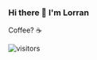 ### Hi there 👋 I'm Lorran

Coffee? ☕

![visitors](https://visitor-badge.laobi.icu/badge?page_id=LorranSutter.heyPage)

<!--
I am a Computational Engineer by background and programmer by fun. My passion is building things with innovative and disruptive technologies. This is a reason why I chose to study Blockchain.

Of course, none of this would be possible without a good cup of coffee ☕

- 🌱 I’m currently working as a Senior Engineer at [DIMO](https://dimo.zone/)
- 🔭 I’m currently working mostly on Ethereum dApps
- 💬 Ask me about Life, the Universe and Everything
- 📫 How to reach me: find me on [LinkedIn](https://www.linkedin.com/in/lorransutter/)
- ⚡ Fun fact: I know by heart 42 decimal places of the number PI
- 😄 Pronouns: He/Him
-->

<!-- <img align="left" alt="LorranSutter's GitHub Stats" src="https://github-readme-stats.codestackr.vercel.app/api?username=LorranSutter&show_icons=true&hide_border=true&theme=tokyonight&hide=issues " />
<img align="left" alt="LorranSutter's Most Used Languages" src="https://github-readme-stats.vercel.app/api/top-langs/?username=LorranSutter&layout=compact&hide_border=true&theme=tokyonight " /> -->

<!--
**LorranSutter/LorranSutter** is a ✨ _special_ ✨ repository because its `README.md` (this file) appears on your GitHub profile.

Here are some ideas to get you started:

- 👯 I’m looking to collaborate on ...
- 🤔 I’m looking for help with ...
-->
